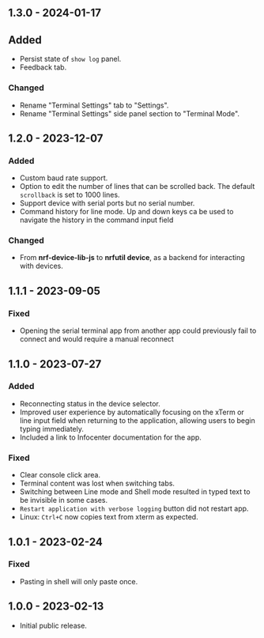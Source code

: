 ## 1.3.0 - 2024-01-17

## Added

-   Persist state of `show log` panel.
-   Feedback tab.

### Changed

-   Rename "Terminal Settings" tab to "Settings".
-   Rename "Terminal Settings" side panel section to "Terminal Mode".

## 1.2.0 - 2023-12-07

### Added

-   Custom baud rate support.
-   Option to edit the number of lines that can be scrolled back. The default
    `scrollback` is set to 1000 lines.
-   Support device with serial ports but no serial number.
-   Command history for line mode. Up and down keys ca be used to navigate the
    history in the command input field

### Changed

-   From **nrf-device-lib-js** to **nrfutil device**, as a backend for
    interacting with devices.

## 1.1.1 - 2023-09-05

### Fixed

-   Opening the serial terminal app from another app could previously fail to
    connect and would require a manual reconnect

## 1.1.0 - 2023-07-27

### Added

-   Reconnecting status in the device selector.
-   Improved user experience by automatically focusing on the xTerm or line
    input field when returning to the application, allowing users to begin
    typing immediately.
-   Included a link to Infocenter documentation for the app.

### Fixed

-   Clear console click area.
-   Terminal content was lost when switching tabs.
-   Switching between Line mode and Shell mode resulted in typed text to be
    invisible in some cases.
-   `Restart application with verbose logging` button did not restart app.
-   Linux: `Ctrl+C` now copies text from xterm as expected.

## 1.0.1 - 2023-02-24

### Fixed

-   Pasting in shell will only paste once.

## 1.0.0 - 2023-02-13

-   Initial public release.
